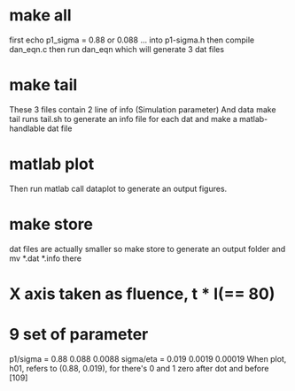 # make all
first echo p1_sigma = 0.88 or 0.088 ... into p1-sigma.h
then compile dan_eqn.c
then run dan_eqn
which will generate 3 dat files

# make tail
These 3 files contain 2 line of info (Simulation parameter)
And data
make tail runs tail.sh
to generate an info file for each dat
and make a matlab-handlable dat file

# matlab plot
Then run matlab
call dataplot to generate an output figures.

# make store
dat files are actually smaller
so make store to generate an output folder
and mv *.dat *.info there

# X axis taken as fluence, t * I(== 80)
# 9 set of parameter
p1/sigma = 0.88 0.088 0.0088
sigma/eta = 0.019 0.0019 0.00019
When plot, h01, refers to (0.88, 0.019), for there's
0 and 1 zero after dot and before [109]
